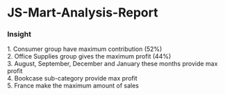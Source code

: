 <h1>JS-Mart-Analysis-Report</h1>
<h3>Insight</h3>
<p>			
1.  Consumer group have maximum contribution (52%)<br>		
2.  Office Supplies group gives the maximum profit (44%)<br>			
3.  August, September, December and January these months provide max profit<br>			
4.  Bookcase sub-category provide max profit<br>
5.  France make the maximum amount of sales<br>	
</p>
